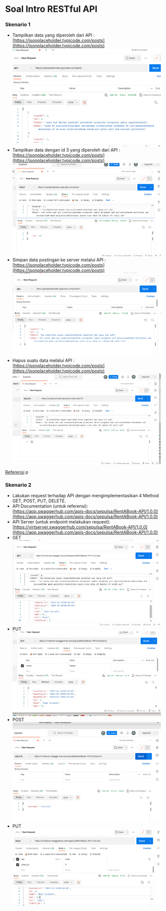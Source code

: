 # Soal Intro RESTful API
### Skenario 1

- Tampilkan data yang diperoleh dari API : [https://jsonplaceholder.typicode.com/posts](https://jsonplaceholder.typicode.com/posts)
 <br>![Alt Text](assets/2023-03-28_20-06.png)<br>
- Tampilkan data dengan id 3 yang diperoleh dari API : [https://jsonplaceholder.typicode.com/posts](https://jsonplaceholder.typicode.com/posts)
 <br>![Alt Text](assets/2023-03-28_20-07.png)<br>
- Simpan data postingan ke server melalui API : [https://jsonplaceholder.typicode.com/posts](https://jsonplaceholder.typicode.com/posts)
 <br>![Alt Text](assets/2023-03-28_20-06_1.png)<br>
- Hapus suatu data melalui API : [https://jsonplaceholder.typicode.com/posts](https://jsonplaceholder.typicode.com/posts)
 <br>![Alt Text](assets/2023-03-28_20-08.png)<br>

[Referensi](https://jsonplaceholder.typicode.com/guide/) p

### Skenario 2

- Lakukan request terhadap API dengan mengimplementasikan 4 Method GET, POST, PUT, DELETE.
- API Documentation (untuk referensi): [https://app.swaggerhub.com/apis-docs/sepulsa/RentABook-API/1.0.0](https://app.swaggerhub.com/apis-docs/sepulsa/RentABook-API/1.0.0)
- API Server (untuk endpoint melakukan request): [https://virtserver.swaggerhub.com/sepulsa/RentABook-API/1.0.0](https://app.swaggerhub.com/apis-docs/sepulsa/RentABook-API/1.0.0)
- GET
   <br>![Alt Text](assets/2023-03-28_20-17.png)<br>
- PUT
  <br>![Alt Text](assets/2023-03-28_20-18.png)<br>
- POST
  <br>![Alt Text](assets/2023-03-28_20-20_1.png)<br>
- PUT
  <br>![Alt Text](assets/2023-03-28_20-20.png)<br>
